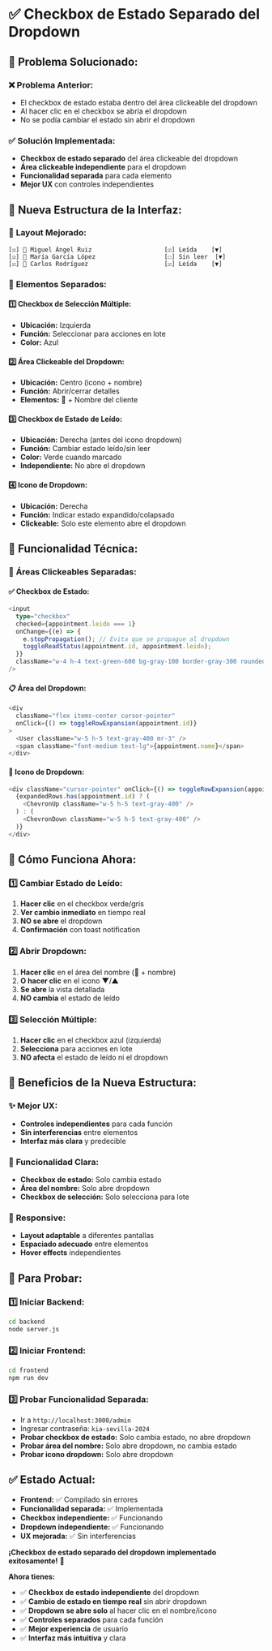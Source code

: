 # ✅ Checkbox de Estado Separado del Dropdown

## 🎯 **Problema Solucionado:**

### ❌ **Problema Anterior:**
- El checkbox de estado estaba dentro del área clickeable del dropdown
- Al hacer clic en el checkbox se abría el dropdown
- No se podía cambiar el estado sin abrir el dropdown

### ✅ **Solución Implementada:**
- **Checkbox de estado separado** del área clickeable del dropdown
- **Área clickeable independiente** para el dropdown
- **Funcionalidad separada** para cada elemento
- **Mejor UX** con controles independientes

## 🎨 **Nueva Estructura de la Interfaz:**

### 📱 **Layout Mejorado:**
```
[☑️] 👤 Miguel Ángel Ruiz                    [☑️] Leída    [▼]
[☑️] 👤 María García López                   [☐] Sin leer  [▼]
[☑️] 👤 Carlos Rodríguez                     [☑️] Leída    [▼]
```

### 🔧 **Elementos Separados:**

#### 1️⃣ **Checkbox de Selección Múltiple:**
- **Ubicación:** Izquierda
- **Función:** Seleccionar para acciones en lote
- **Color:** Azul

#### 2️⃣ **Área Clickeable del Dropdown:**
- **Ubicación:** Centro (icono + nombre)
- **Función:** Abrir/cerrar detalles
- **Elementos:** 👤 + Nombre del cliente

#### 3️⃣ **Checkbox de Estado de Leído:**
- **Ubicación:** Derecha (antes del icono dropdown)
- **Función:** Cambiar estado leído/sin leer
- **Color:** Verde cuando marcado
- **Independiente:** No abre el dropdown

#### 4️⃣ **Icono de Dropdown:**
- **Ubicación:** Derecha
- **Función:** Indicar estado expandido/colapsado
- **Clickeable:** Solo este elemento abre el dropdown

## 🔧 **Funcionalidad Técnica:**

### 🎯 **Áreas Clickeables Separadas:**

#### ✅ **Checkbox de Estado:**
```typescript
<input
  type="checkbox"
  checked={appointment.leido === 1}
  onChange={(e) => {
    e.stopPropagation(); // Evita que se propague al dropdown
    toggleReadStatus(appointment.id, appointment.leido);
  }}
  className="w-4 h-4 text-green-600 bg-gray-100 border-gray-300 rounded focus:ring-green-500 cursor-pointer"
/>
```

#### 📋 **Área del Dropdown:**
```typescript
<div 
  className="flex items-center cursor-pointer"
  onClick={() => toggleRowExpansion(appointment.id)}
>
  <User className="w-5 h-5 text-gray-400 mr-3" />
  <span className="font-medium text-lg">{appointment.name}</span>
</div>
```

#### 🔽 **Icono de Dropdown:**
```typescript
<div className="cursor-pointer" onClick={() => toggleRowExpansion(appointment.id)}>
  {expandedRows.has(appointment.id) ? (
    <ChevronUp className="w-5 h-5 text-gray-400" />
  ) : (
    <ChevronDown className="w-5 h-5 text-gray-400" />
  )}
</div>
```

## 🎯 **Cómo Funciona Ahora:**

### 1️⃣ **Cambiar Estado de Leído:**
1. **Hacer clic** en el checkbox verde/gris
2. **Ver cambio inmediato** en tiempo real
3. **NO se abre** el dropdown
4. **Confirmación** con toast notification

### 2️⃣ **Abrir Dropdown:**
1. **Hacer clic** en el área del nombre (👤 + nombre)
2. **O hacer clic** en el icono ▼/▲
3. **Se abre** la vista detallada
4. **NO cambia** el estado de leído

### 3️⃣ **Selección Múltiple:**
1. **Hacer clic** en el checkbox azul (izquierda)
2. **Selecciona** para acciones en lote
3. **NO afecta** el estado de leído ni el dropdown

## 🎨 **Beneficios de la Nueva Estructura:**

### ✨ **Mejor UX:**
- **Controles independientes** para cada función
- **Sin interferencias** entre elementos
- **Interfaz más clara** y predecible

### 🎯 **Funcionalidad Clara:**
- **Checkbox de estado:** Solo cambia estado
- **Área del nombre:** Solo abre dropdown
- **Checkbox de selección:** Solo selecciona para lote

### 📱 **Responsive:**
- **Layout adaptable** a diferentes pantallas
- **Espaciado adecuado** entre elementos
- **Hover effects** independientes

## 🚀 **Para Probar:**

### 1️⃣ **Iniciar Backend:**
```bash
cd backend
node server.js
```

### 2️⃣ **Iniciar Frontend:**
```bash
cd frontend
npm run dev
```

### 3️⃣ **Probar Funcionalidad Separada:**
- Ir a `http://localhost:3000/admin`
- Ingresar contraseña: `kia-sevilla-2024`
- **Probar checkbox de estado:** Solo cambia estado, no abre dropdown
- **Probar área del nombre:** Solo abre dropdown, no cambia estado
- **Probar icono dropdown:** Solo abre dropdown

## ✅ **Estado Actual:**
- **Frontend:** ✅ Compilado sin errores
- **Funcionalidad separada:** ✅ Implementada
- **Checkbox independiente:** ✅ Funcionando
- **Dropdown independiente:** ✅ Funcionando
- **UX mejorada:** ✅ Sin interferencias

**¡Checkbox de estado separado del dropdown implementado exitosamente!** 🎉

**Ahora tienes:**
- ✅ **Checkbox de estado independiente** del dropdown
- ✅ **Cambio de estado en tiempo real** sin abrir dropdown
- ✅ **Dropdown se abre solo** al hacer clic en el nombre/icono
- ✅ **Controles separados** para cada función
- ✅ **Mejor experiencia** de usuario
- ✅ **Interfaz más intuitiva** y clara

